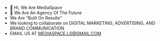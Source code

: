 - 👋 Hi, We Are MediaSpace
- 👀 We Are An Agency Of The Future
- We Are "Built On Results"
- We looking to collaborate on  DIGITAL MARKETING, ADVERTISING, AND BRAND COMMUNICATION
- EMAIL US AT MEDIASPACE.LS@GMAIL.COM

<!---
MediaSpaceAfrica/MediaSpaceAfrica is a ✨ special ✨ repository because its `README.md` (this file) appears on your GitHub profile.
You can click the Preview link to take a look at your changes.
--->
